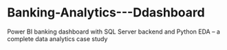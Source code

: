 # Banking-Analytics---Ddashboard
Power BI banking dashboard with SQL Server backend and Python EDA – a complete data analytics case study
